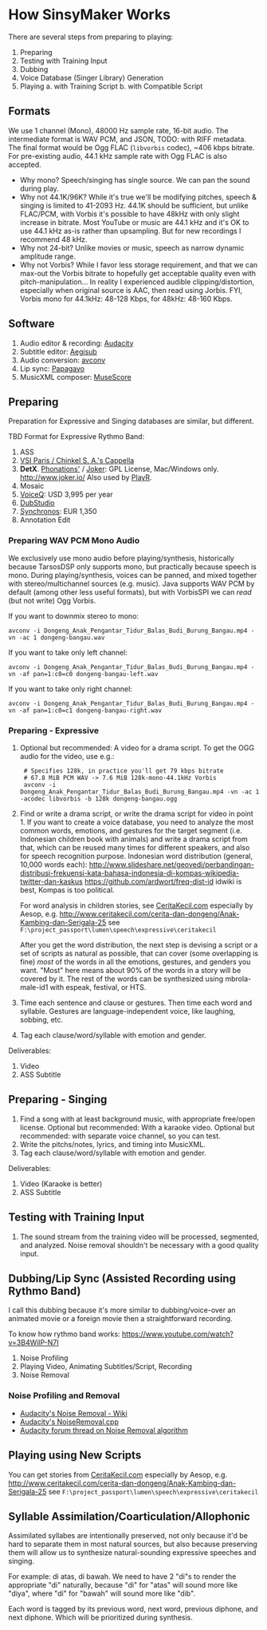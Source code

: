 # How SinsyMaker Works

There are several steps from preparing to playing:

1. Preparing
2. Testing with Training Input
3. Dubbing
4. Voice Database (Singer Library) Generation
5. Playing
    a. with Training Script
    b. with Compatible Script

## Formats

We use 1 channel (Mono), 48000 Hz sample rate, 16-bit audio.
The intermediate format is WAV PCM, and JSON, TODO: with RIFF metadata.
The final format would be Ogg FLAC (`libvorbis` codec), ~406 kbps bitrate.
For pre-existing audio, 44.1 kHz sample rate with Ogg FLAC is also accepted.

* Why mono? Speech/singing has single source. We can pan the sound during play.
* Why not 44.1K/96K? While it's true we'll be modifying pitches, speech & singing is limited
  to 41-2093 Hz. 44.1K should be sufficient, but unlike FLAC/PCM, with Vorbis it's possible to have 48kHz
  with only slight increase in bitrate. Most YouTube or music are 44.1 kHz and it's OK to use 44.1 kHz
  as-is rather than upsampling. But for new recordings I recommend 48 kHz.
* Why not 24-bit? Unlike movies or music, speech as narrow dynamic amplitude range.
* Why not Vorbis? While I favor less storage requirement,
  and that we can max-out the Vorbis bitrate to hopefully get acceptable quality even with pitch-manipulation...
  In reality I experienced audible clipping/distortion, especially when original source is AAC,
  then read using Jorbis.
  FYI, Vorbis mono for 44.1kHz: 48-128 Kbps, for 48kHz: 48-160 Kbps.

## Software

1. Audio editor & recording: [Audacity](http://audacity.sourceforge.net/)
2. Subtitle editor: [Aegisub](http://www.aegisub.org/)
3. Audio conversion: [avconv](https://libav.org/avconv.html)
4. Lip sync: [Papagayo](http://www.lostmarble.com/papagayo/)
5. MusicXML composer: [MuseScore](http://musescore.org)

## Preparing

Preparation for Expressive and Singing databases are similar, but different.

TBD Format for Expressive Rythmo Band:

1. ASS
2. [VSI Paris / Chinkel S. A.'s Cappella](http://www.vsi-paris.tv/en/services/cappella/cappella)
3. **DetX**. [Phonations'](http://www.phonations.com/) / [Joker](https://github.com/Phonations/Joker): GPL License, Mac/Windows only.
    http://www.joker.io/
    Also used by [PlayR](https://github.com/MartinDelille/PlayR/wiki/Play'R-Rythmo-functional-specifications).
4. Mosaic
5. [VoiceQ](http://www.voiceq.com/): USD 3,995 per year
6. [DubStudio](http://www.dubstudio.com/)
7. [Synchronos](http://www.synchronos.fr/uk/): EUR 1,350
8. Annotation Edit

### Preparing WAV PCM Mono Audio

We exclusively use mono audio before playing/synthesis, historically because TarsosDSP only supports mono, but practically because
speech is mono. During playing/synthesis, voices can be panned, and mixed together with stereo/multichannel sources (e.g. music).
Java supports WAV PCM by default (among other less useful formats), but with VorbisSPI we can *read* (but not write) Ogg Vorbis.

If you want to downmix stereo to mono:

    avconv -i Dongeng_Anak_Pengantar_Tidur_Balas_Budi_Burung_Bangau.mp4 -vn -ac 1 dongeng-bangau.wav

If you want to take only left channel:

    avconv -i Dongeng_Anak_Pengantar_Tidur_Balas_Budi_Burung_Bangau.mp4 -vn -af pan=1:c0=c0 dongeng-bangau-left.wav

If you want to take only right channel:

    avconv -i Dongeng_Anak_Pengantar_Tidur_Balas_Budi_Burung_Bangau.mp4 -vn -af pan=1:c0=c1 dongeng-bangau-right.wav

### Preparing - Expressive

1. Optional but recommended: A video for a drama script.
    To get the OGG audio for the video, use e.g.:

        # Specifies 128k, in practice you'll get 79 kbps bitrate
        # 67.8 MiB PCM WAV -> 7.6 MiB 128k-mono-44.1kHz Vorbis
        avconv -i Dongeng_Anak_Pengantar_Tidur_Balas_Budi_Burung_Bangau.mp4 -vn -ac 1 -acodec libvorbis -b 128k dongeng-bangau.ogg

2. Find or write a drama script, or write the drama script for video in point 1.
    If you want to create a voice database, you need to analyze the most common words,
    emotions, and gestures for the target segment (i.e. Indonesian children book with animals)
    and write a drama script from that, which can be reused many times for different speakers,
    and also for speech recognition purpose.
    Indonesian word distribution (general, 10,000 words each): http://www.slideshare.net/geovedi/perbandingan-distribusi-frekuensi-kata-bahasa-indonesia-di-kompas-wikipedia-twitter-dan-kaskus
    https://github.com/ardwort/freq-dist-id
    idwiki is best, Kompas is too political.
    
    For word analysis in children stories, see [CeritaKecil.com](http://www.ceritakecil.com/) especially
    by Aesop, e.g. http://www.ceritakecil.com/cerita-dan-dongeng/Anak-Kambing-dan-Serigala-25
    see `F:\project_passport\lumen\speech\expressive\ceritakecil`
    
    After you get the word distribution, the next step is devising a script or a set of scripts
    as natural as possible, that can cover (some overlapping is fine) *most* of the words
    in all the emotions, gestures, and genders you want.
    "Most" here means about 90% of the words in a story will be covered by it.
    The rest of the words can be synthesized using mbrola-male-id1 with espeak, festival, or HTS.

2. Time each sentence and clause or gestures. Then time each word and syllable.
    Gestures are language-independent voice, like laughing, sobbing, etc.
3. Tag each clause/word/syllable with emotion and gender.

Deliverables:

1. Video
2. ASS Subtitle

## Preparing - Singing

1. Find a song with at least background music, with appropriate free/open license.
    Optional but recommended: With a karaoke video.
    Optional but recommended: with separate voice channel, so you can test.
2. Write the pitchs/notes, lyrics, and timing into MusicXML.
3. Tag each clause/word/syllable with emotion and gender.

Deliverables:

1. Video (Karaoke is better)
2. ASS Subtitle

## Testing with Training Input

1. The sound stream from the training video will be processed, segmented, and analyzed.
    Noise removal shouldn't be necessary with a good quality input.

## Dubbing/Lip Sync (Assisted Recording using Rythmo Band)

I call this dubbing because it's more similar to dubbing/voice-over an animated movie
or a foreign movie then a straightforward recording.

To know how rythmo band works: https://www.youtube.com/watch?v=3B4WilP-N7I

1. Noise Profiling
2. Playing Video, Animating Subtitles/Script, Recording
3. Noise Removal

### Noise Profiling and Removal

* [Audacity's Noise Removal - Wiki](http://wiki.audacityteam.org/wiki/Noise_Removal)
* [Audacity's NoiseRemoval.cpp](https://code.google.com/p/audacity/source/browse/audacity-src/trunk/src/effects/NoiseRemoval.cpp)
* [Audacity forum thread on Noise Removal algorithm](http://forum.audacityteam.org/viewtopic.php?f=46&t=73923)

## Playing using New Scripts
 
You can get stories from [CeritaKecil.com](http://www.ceritakecil.com/) especially
by Aesop, e.g. http://www.ceritakecil.com/cerita-dan-dongeng/Anak-Kambing-dan-Serigala-25
see `F:\project_passport\lumen\speech\expressive\ceritakecil`

## Syllable Assimilation/Coarticulation/Allophonic

Assimilated syllabes are intentionally preserved, not only because it'd be hard to separate them
in most natural sources, but also because preserving them will allow us to synthesize natural-sounding
expressive speeches and singing.

For example: di atas, di bawah. We need to have 2 "di"s to render the appropriate "di" naturally,
because "di" for "atas" will sound more like "diya", where "di" for "bawah" will sound more like "dib".

Each word is tagged by its previous word, next word, previous diphone, and next diphone.
Which will be prioritized during synthesis.

